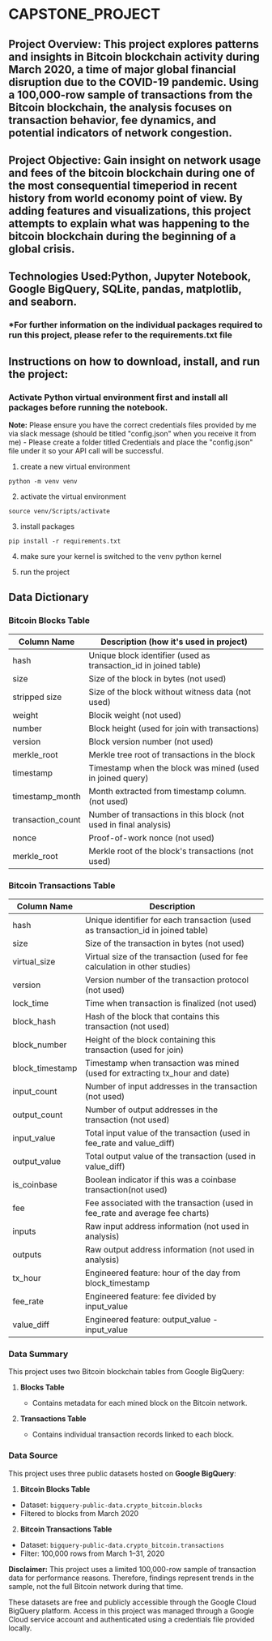 # CAPSTONE_PROJECT

## Project Overview: This project explores patterns and insights in Bitcoin blockchain activity during March 2020, a time of major global financial disruption due to the COVID-19 pandemic. Using a 100,000-row sample of transactions from the Bitcoin blockchain, the analysis focuses on transaction behavior, fee dynamics, and potential indicators of network congestion.

## Project Objective: Gain insight on network usage and fees of the bitcoin blockchain during one of the most consequential timeperiod in recent history from world economy point of view. By adding features and visualizations, this project attempts to explain what was happening to the bitcoin blockchain during the beginning of a global crisis. 

## Technologies Used:Python, Jupyter Notebook, Google BigQuery, SQLite, pandas, matplotlib, and seaborn.
### *For further information on the individual packages required to run this project, please refer to the requirements.txt file 
 
## Instructions on how to download, install, and run the project:

### Activate Python virtual environment first and install all packages before running the notebook.

**Note:** Please ensure you have the correct credentials files provided by me via slack message (should be titled "config.json" when you receive it from me) - Please create a folder titled Credentials and place the "config.json" file under it so your API call will be successful.

1. create a new virtual environment
```
python -m venv venv
```

2. activate the virtual environment
```
source venv/Scripts/activate
```

3. install packages
```
pip install -r requirements.txt
```

4. make sure your kernel is switched to the venv python kernel

5. run the project




## Data Dictionary 

### Bitcoin Blocks Table

| Column Name       | Description (how it's used in project)                                |
|-------------------|-----------------------------------------------------------------------|
| hash              | Unique block identifier (used as transaction_id in joined table)      |
| size              | Size of the block in bytes (not used)                                 |
| stripped size     | Size of the block without witness data (not used)                     |
| weight            | Blocik weight (not used)                                              |
| number            | Block height (used for join with transactions)                        |
| version           | Block version number (not used)                                       |
| merkle_root       | Merkle tree root of transactions in the block                         |
| timestamp         | Timestamp when the block was mined (used in joined query)             |
| timestamp_month   | Month extracted from timestamp column.(not used)                      |
| transaction_count | Number of transactions in this block (not used in final analysis)     |
| nonce             | Proof-of-work nonce (not used)                                        |
| merkle_root       | Merkle root of the block's transactions (not used)                    |

### Bitcoin Transactions Table
| Column Name      | Description                                                                    |
|------------------|--------------------------------------------------------------------------------|
| hash             | Unique identifier for each transaction (used as transaction_id in joined table)|
| size             | Size of the transaction in bytes (not used)                                    |
| virtual_size     | Virtual size of the transaction (used for fee calculation in other studies)    |
| version          | Version number of the transaction protocol (not used)                          |
| lock_time        | Time when transaction is finalized (not used)                                  |
| block_hash       | Hash of the block that contains this transaction (not used)                    |
| block_number     | Height of the block containing this transaction (used for join)                |
| block_timestamp  | Timestamp when transaction was mined (used for extracting tx_hour and date)    |
| input_count      | Number of input addresses in the transaction (not used)                        |
| output_count     | Number of output addresses in the transaction (not used)                       |
| input_value      | Total input value of the transaction (used in fee_rate and value_diff)         |
| output_value     | Total output value of the transaction (used in value_diff)                     |
| is_coinbase      | Boolean indicator if this was a coinbase transaction(not used)                 |
| fee              | Fee associated with the transaction (used in fee_rate and average fee charts)  |
| inputs           | Raw input address information (not used in analysis)                           |
| outputs          | Raw output address information (not used in analysis)                          |
| tx_hour          | Engineered feature: hour of the day from block_timestamp                       |
| fee_rate         | Engineered feature: fee divided by input_value                                 |
| value_diff       | Engineered feature: output_value - input_value                                 |

### Data Summary
This project uses two Bitcoin blockchain tables from Google BigQuery:
1. **Blocks Table**
    - Contains metadata for each mined block on the Bitcoin network.


2. **Transactions Table**
    - Contains individual transaction records linked to each block.



### Data Source

This project uses three public datasets hosted on **Google BigQuery**:

1. **Bitcoin Blocks Table**
  - Dataset: `bigquery-public-data.crypto_bitcoin.blocks`  
  - Filtered to blocks from March 2020


2. **Bitcoin Transactions Table**  
  - Dataset: `bigquery-public-data.crypto_bitcoin.transactions`  
  - Filter: 100,000 rows from March 1–31, 2020

**Disclaimer:** This project uses a limited 100,000-row sample of transaction data for performance reasons. Therefore, findings represent trends in the sample, not the full Bitcoin network during that time.

These datasets are free and publicly accessible through the Google Cloud BigQuery platform. Access in this project was managed through a Google Cloud service account and authenticated using a credentials file provided locally.